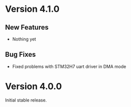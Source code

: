 # Version 4.1.0

## New Features

- Nothing yet

## Bug Fixes

- Fixed problems with STM32H7 uart driver in DMA mode

# Version 4.0.0

Initial stable release.
